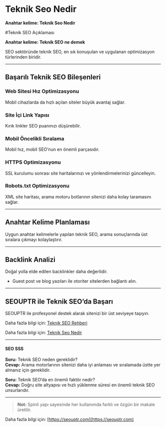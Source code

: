 # Teknik Seo Nedir

**Anahtar kelime: Teknik Seo Nedir**

#Teknik SEO Açıklaması

**Anahtar kelime: Teknik SEO ne demek**

SEO sektöründe teknik SEO, en sık konuşulan ve uygulanan optimizasyon türlerinden biridir.

---

## Başarılı Teknik SEO Bileşenleri

### Web Sitesi Hız Optimizasyonu
Mobil cihazlarda da hızlı açılan siteler büyük avantaj sağlar.

### Site İçi Link Yapısı
Kırık linkler SEO puanınızı düşürebilir.

### Mobil Öncelikli Sıralama
Mobil hız, mobil SEO’nun en önemli parçasıdır.

### HTTPS Optimizasyonu
SSL kurulumu sonrası site haritalarınızı ve yönlendirmelerinizi güncelleyin.

### Robots.txt Optimizasyonu
XML site haritası, arama motoru botlarının sitenizi daha kolay taramasını sağlar.

---

## Anahtar Kelime Planlaması
Uygun anahtar kelimelerle yapılan teknik SEO, arama sonuçlarında üst sıralara çıkmayı kolaylaştırır.

---

## Backlink Analizi
Doğal yolla elde edilen backlinkler daha değerlidir.

- Guest post ve blog yazıları ile otoriter sitelerden bağlantı alın.

---

## SEOUPTR ile Teknik SEO’da Başarı
SEOUPTR ile profesyonel destek alarak sitenizi bir üst seviyeye taşıyın.

Daha fazla bilgi için: [Teknik SEO Rehberi](https://seouptr.com/teknik-seo-nedir)

Daha fazla bilgi için: [Teknik Seo Nedir](https://seouptr.com)

---

#### SEO SSS

**Soru:** Teknik SEO neden gereklidir?  
**Cevap:** Arama motorlarının sitenizi daha iyi anlaması ve sıralamada üstte yer almanız için gereklidir.

**Soru:** Teknik SEO’da en önemli faktör nedir?  
**Cevap:** Doğru site altyapısı ve hızlı yüklenme süresi en önemli teknik SEO unsurlarıdır.

---

> **Not:** Spinli yapı sayesinde her kullanımda farklı ve özgün bir makale üretilir.

Daha fazla bilgi için: [https://seouptr.com](https://seouptr.com)
